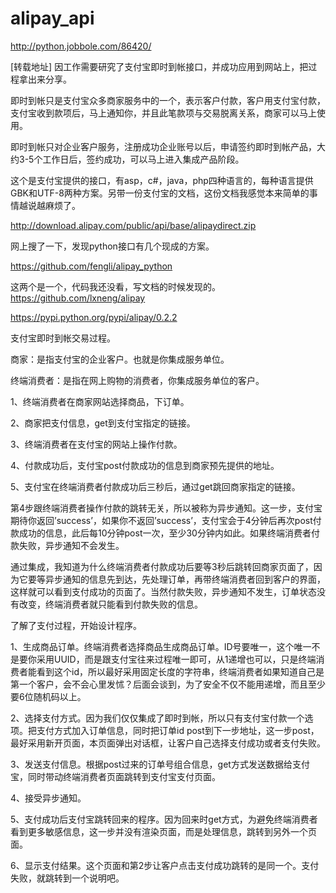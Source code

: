 # alipay_api
http://python.jobbole.com/86420/

[转载地址]
因工作需要研究了支付宝即时到帐接口，并成功应用到网站上，把过程拿出来分享。

即时到帐只是支付宝众多商家服务中的一个，表示客户付款，客户用支付宝付款，支付宝收到款项后，马上通知你，并且此笔款项与交易脱离关系，商家可以马上使用。

即时到帐只对企业客户服务，注册成功企业账号以后，申请签约即时到帐产品，大约3-5个工作日后，签约成功，可以马上进入集成产品阶段。

这个是支付宝提供的接口，有asp，c#，java，php四种语言的，每种语言提供GBK和UTF-8两种方案。另带一份支付宝的文档，这份文档我感觉本来简单的事情越说越麻烦了。

http://download.alipay.com/public/api/base/alipaydirect.zip

网上搜了一下，发现python接口有几个现成的方案。

https://github.com/fengli/alipay_python

这两个是一个，代码我还没看，写文档的时候发现的。
https://github.com/lxneng/alipay

https://pypi.python.org/pypi/alipay/0.2.2

支付宝即时到帐交易过程。

商家：是指支付宝的企业客户。也就是你集成服务单位。

终端消费者：是指在网上购物的消费者，你集成服务单位的客户。

1、终端消费者在商家网站选择商品，下订单。

2、商家把支付信息，get到支付宝指定的链接。

3、终端消费者在支付宝的网站上操作付款。

4、付款成功后，支付宝post付款成功的信息到商家预先提供的地址。

5、支付宝在终端消费者付款成功后三秒后，通过get跳回商家指定的链接。

第4步跟终端消费者操作付款的跳转无关，所以被称为异步通知。这一步，支付宝期待你返回’success’，如果你不返回’success’，支付宝会于4分钟后再次post付款成功的信息，此后每10分钟post一次，至少30分钟内如此。如果终端消费者付款失败，异步通知不会发生。

通过集成，我知道为什么终端消费者付款成功后要等3秒后跳转回商家页面了，因为它要等异步通知的信息先到达，先处理订单，再带终端消费者回到客户的界面，这样就可以看到支付成功的页面了。当然付款失败，异步通知不发生，订单状态没有改变，终端消费者就只能看到付款失败的信息。

了解了支付过程，开始设计程序。

1、生成商品订单。终端消费者选择商品生成商品订单。ID号要唯一，这个唯一不是要你采用UUID，而是跟支付宝往来过程唯一即可，从1递增也可以，只是终端消费者能看到这个id，所以最好采用固定长度的字符串，终端消费者如果知道自己是第一个客户，会不会心里发怵？后面会谈到，为了安全不仅不能用递增，而且至少要6位随机码以上。

2、选择支付方式。因为我们仅仅集成了即时到帐，所以只有支付宝付款一个选项。把支付方式加入订单信息，同时把订单id post到下一步地址，这一步post，最好采用新开页面，本页面弹出对话框，让客户自己选择支付成功或者支付失败。

3、发送支付信息。根据post过来的订单号组合信息，get方式发送数据给支付宝，同时带动终端消费者页面跳转到支付宝支付页面。

4、接受异步通知。

5、支付成功后支付宝跳转回来的程序。因为回来时get方式，为避免终端消费者看到更多敏感信息，这一步并没有渲染页面，而是处理信息，跳转到另外一个页面。

6、显示支付结果。这个页面和第2步让客户点击支付成功跳转的是同一个。支付失败，就跳转到一个说明吧。
